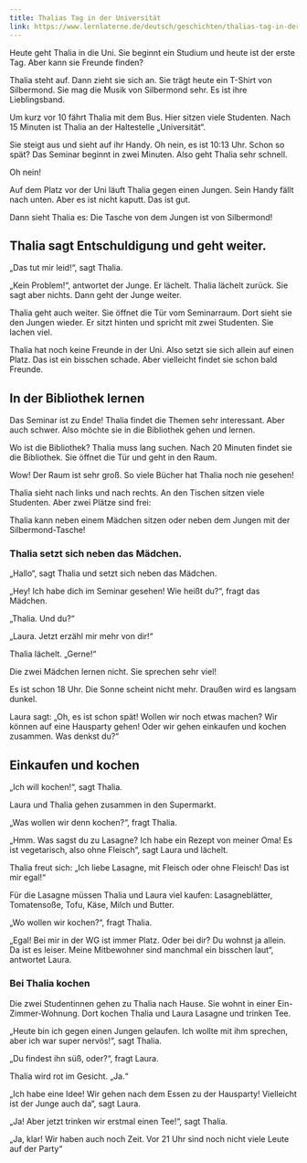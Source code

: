```yaml
---
title: Thalias Tag in der Universität
link: https://www.lernlaterne.de/deutsch/geschichten/thalias-tag-in-der-universitaet
---
```


Heute geht Thalia in die Uni. Sie beginnt ein Studium und heute ist der erste Tag. Aber kann sie Freunde finden?

Thalia steht auf. Dann zieht sie sich an. Sie trägt heute ein T-Shirt von Silbermond. Sie mag die Musik von Silbermond sehr. Es ist ihre Lieblingsband.

Um kurz vor 10 fährt Thalia mit dem Bus. Hier sitzen viele Studenten. Nach 15 Minuten ist Thalia an der Haltestelle „Universität“.

Sie steigt aus und sieht auf ihr Handy. Oh nein, es ist 10:13 Uhr. Schon so spät? Das Seminar beginnt in zwei Minuten. Also geht Thalia sehr schnell.

Oh nein!

Auf dem Platz vor der Uni läuft Thalia gegen einen Jungen. Sein Handy fällt nach unten. Aber es ist nicht kaputt. Das ist gut.

Dann sieht Thalia es: Die Tasche von dem Jungen ist von Silbermond!

## Thalia sagt Entschuldigung und geht weiter.

„Das tut mir leid!“, sagt Thalia.

„Kein Problem!“, antwortet der Junge. Er lächelt. Thalia lächelt zurück. Sie sagt aber nichts. Dann geht der Junge weiter.

Thalia geht auch weiter. Sie öffnet die Tür vom Seminarraum. Dort sieht sie den Jungen wieder. Er sitzt hinten und spricht mit zwei Studenten. Sie lachen viel.

Thalia hat noch keine Freunde in der Uni. Also setzt sie sich allein auf einen Platz. Das ist ein bisschen schade. Aber vielleicht findet sie schon bald Freunde.

## In der Bibliothek lernen

Das Seminar ist zu Ende! Thalia findet die Themen sehr interessant. Aber auch schwer. Also möchte sie in die Bibliothek gehen und lernen.

Wo ist die Bibliothek? Thalia muss lang suchen. Nach 20 Minuten findet sie die Bibliothek. Sie öffnet die Tür und geht in den Raum.

Wow! Der Raum ist sehr groß. So viele Bücher hat Thalia noch nie gesehen!

Thalia sieht nach links und nach rechts. An den Tischen sitzen viele Studenten. Aber zwei Plätze sind frei:

Thalia kann neben einem Mädchen sitzen oder neben dem Jungen mit der Silbermond-Tasche!

### Thalia setzt sich neben das Mädchen.

„Hallo“, sagt Thalia und setzt sich neben das Mädchen.

„Hey! Ich habe dich im Seminar gesehen! Wie heißt du?“, fragt das Mädchen.

„Thalia. Und du?“

„Laura. Jetzt erzähl mir mehr von dir!“

Thalia lächelt. „Gerne!“

Die zwei Mädchen lernen nicht. Sie sprechen sehr viel!

Es ist schon 18 Uhr. Die Sonne scheint nicht mehr. Draußen wird es langsam dunkel.

Laura sagt: „Oh, es ist schon spät! Wollen wir noch etwas machen? Wir können auf eine Hausparty gehen! Oder wir gehen einkaufen und kochen zusammen. Was denkst du?“

## Einkaufen und kochen

„Ich will kochen!“, sagt Thalia.

Laura und Thalia gehen zusammen in den Supermarkt.

„Was wollen wir denn kochen?“, fragt Thalia.

„Hmm. Was sagst du zu Lasagne? Ich habe ein Rezept von meiner Oma! Es ist vegetarisch, also ohne Fleisch“, sagt Laura und lächelt.

Thalia freut sich: „Ich liebe Lasagne, mit Fleisch oder ohne Fleisch! Das ist mir egal!“

Für die Lasagne müssen Thalia und Laura viel kaufen: Lasagneblätter, Tomatensoße, Tofu, Käse, Milch und Butter.

„Wo wollen wir kochen?“, fragt Thalia.

„Egal! Bei mir in der WG ist immer Platz. Oder bei dir? Du wohnst ja allein. Da ist es leiser. Meine Mitbewohner sind manchmal ein bisschen laut“, antwortet Laura.

### Bei Thalia kochen

Die zwei Studentinnen gehen zu Thalia nach Hause. Sie wohnt in einer Ein-Zimmer-Wohnung. Dort kochen Thalia und Laura Lasagne und trinken Tee.

„Heute bin ich gegen einen Jungen gelaufen. Ich wollte mit ihm sprechen, aber ich war super nervös!“, sagt Thalia.

„Du findest ihn süß, oder?“, fragt Laura.

Thalia wird rot im Gesicht. „Ja.“

„Ich habe eine Idee! Wir gehen nach dem Essen zu der Hausparty! Vielleicht ist der Junge auch da“, sagt Laura.

„Ja! Aber jetzt trinken wir erstmal einen Tee!“, sagt Thalia.

„Ja, klar! Wir haben auch noch Zeit. Vor 21 Uhr sind noch nicht viele Leute auf der Party“